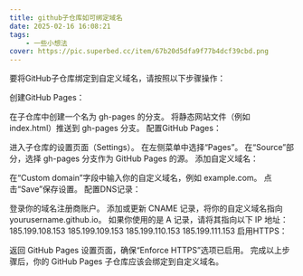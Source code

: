 ```yaml
---
title: github子仓库如可绑定域名
date: 2025-02-16 16:08:21
tags: 
    - 一些小想法
cover: https://pic.superbed.cc/item/67b20d5dfa9f77b4dcf39cbd.png
---
```



要将GitHub子仓库绑定到自定义域名，请按照以下步骤操作：

创建GitHub Pages：

在子仓库中创建一个名为 gh-pages 的分支。
将静态网站文件（例如 index.html）推送到 gh-pages 分支。
配置GitHub Pages：

进入子仓库的设置页面（Settings）。
在左侧菜单中选择“Pages”。
在“Source”部分，选择 gh-pages 分支作为 GitHub Pages 的源。
添加自定义域名：

在“Custom domain”字段中输入你的自定义域名，例如 example.com。
点击“Save”保存设置。
配置DNS记录：

登录你的域名注册商账户。
添加或更新 CNAME 记录，将你的自定义域名指向 yourusername.github.io。
如果你使用的是 A 记录，请将其指向以下 IP 地址：
185.199.108.153
185.199.109.153
185.199.110.153
185.199.111.153
启用HTTPS：

返回 GitHub Pages 设置页面，确保“Enforce HTTPS”选项已启用。
完成以上步骤后，你的 GitHub Pages 子仓库应该会绑定到自定义域名。
